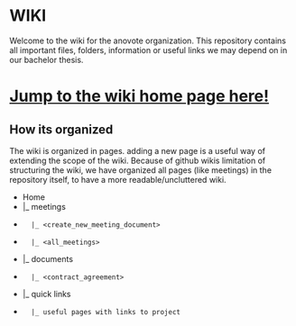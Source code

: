 # WIKI
Welcome to the wiki for the anovote organization. This repository contains 
all important files, folders, information or useful links we may depend on in our bachelor thesis.

# [Jump to the wiki home page here!](https://github.com/anovote/wiki/wiki)

## How its organized
The wiki is organized in pages. adding a new page is a useful way of extending the scope of the wiki. Because of github wikis limitation of structuring the wiki, we have organized all pages (like meetings) in the repository itself, to have a more readable/uncluttered wiki.

- Home
-   |_ meetings
-       |_ <create_new_meeting_document>
-       |_ <all_meetings>
-   |_ documents
-       |_ <contract_agreement>
-   |_ quick links
-       |_ useful pages with links to project


